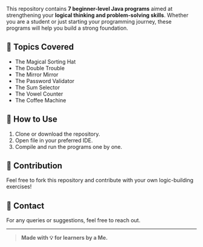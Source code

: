 This repository contains **7 beginner-level Java programs** aimed at strengthening your **logical thinking and problem-solving skills**. Whether you are a student or just starting your programming journey, these programs will help you build a strong foundation.

## 🧠 Topics Covered

- The Magical Sorting Hat
- The Double Trouble
- The Mirror Mirror
- The Password Validator
- The Sum Selector
- The Vowel Counter
- The Coffee Machine



## 🚀 How to Use

1. Clone or download the repository.
2. Open file in your preferred IDE.
3. Compile and run the programs one by one.

## 🤝 Contribution

Feel free to fork this repository and contribute with your own logic-building exercises!

## 📧 Contact

For any queries or suggestions, feel free to reach out.

---

> **Made with 💡 for learners by a Me.**
